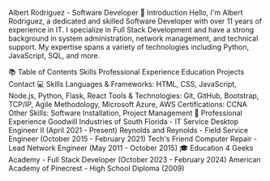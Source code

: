 Albert Rodriguez - Software Developer
👋 Introduction
Hello, I'm Albert Rodriguez, a dedicated and skilled Software Developer with over 11 years of experience in IT. I specialize in Full Stack Development and have a strong background in system administration, network management, and technical support. My expertise spans a variety of technologies including Python, JavaScript, SQL, and more.

📚 Table of Contents
Skills
Professional Experience
Education
Projects
Contact
💻 Skills
Languages & Frameworks: HTML, CSS, JavaScript, Node.js, Python, Flask, React
Tools & Technologies: Git, GitHub, Bootstrap, TCP/IP, Agile Methodology, Microsoft Azure, AWS
Certifications: CCNA
Other Skills: Software Installation, Project Management
👔 Professional Experience
Goodwill Industries of South Florida - IT Service Desktop Engineer II (April 2021 - Present)
Reynolds and Reynolds - Field Service Engineer (October 2015 - February 2021)
Tech's Friend Computer Repair - Lead Network Engineer (May 2011 - October 2015)
🎓 Education
4 Geeks Academy - Full Stack Developer (October 2023 - February 2024)
American Academy of Pinecrest - High School Diploma (2009)
